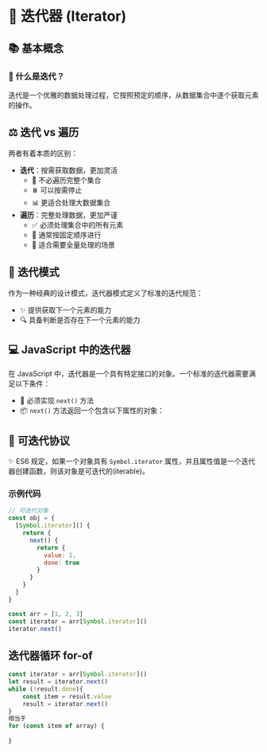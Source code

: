 # 🔄 迭代器 (Iterator)

## 📚 基本概念

### 🤔 什么是迭代？

迭代是一个优雅的数据处理过程，它按照预定的顺序，从数据集合中逐个获取元素的操作。

## ⚖️ 迭代 vs 遍历

两者有着本质的区别：

- **迭代**：按需获取数据，更加灵活
  - 🎯 不必遍历完整个集合
  - ⏸️ 可以按需停止
  - 📊 更适合处理大数据集合
- **遍历**：完整处理数据，更加严谨
  - ✅ 必须处理集合中的所有元素
  - 📝 通常按固定顺序进行
  - 💯 适合需要全量处理的场景

## 🎨 迭代模式

作为一种经典的设计模式，迭代器模式定义了标准的迭代规范：

- ✨ 提供获取下一个元素的能力
- 🔍 具备判断是否存在下一个元素的能力

## 💻 JavaScript 中的迭代器

在 JavaScript 中，迭代器是一个具有特定接口的对象。一个标准的迭代器需要满足以下条件：

- 🔧 必须实现 `next()` 方法
- 📦 `next()` 方法返回一个包含以下属性的对象：

## 🔄 可迭代协议

✨ ES6 规定，如果一个对象具有 `Symbol.iterator` 属性，并且属性值是一个迭代器创建函数，则该对象是可迭代的(iterable)。

### 示例代码

```js
// 可迭代对象
const obj = {
  [Symbol.iterator]() {
    return {
      next() {
        return {
          value: 1,
          done: true
        }
      }
    }
  }
}

const arr = [1, 2, 3]
const iterator = arr[Symbol.iterator]()
iterator.next()
```


## 迭代器循环 for-of

```js
const iterator = arr[Symbol.iterator]()
let result = iterator.next()
while (!result.done){
    const item = result.value 
    result = iterator.next()
}
相当于
for (const item of array) {
  
}
```